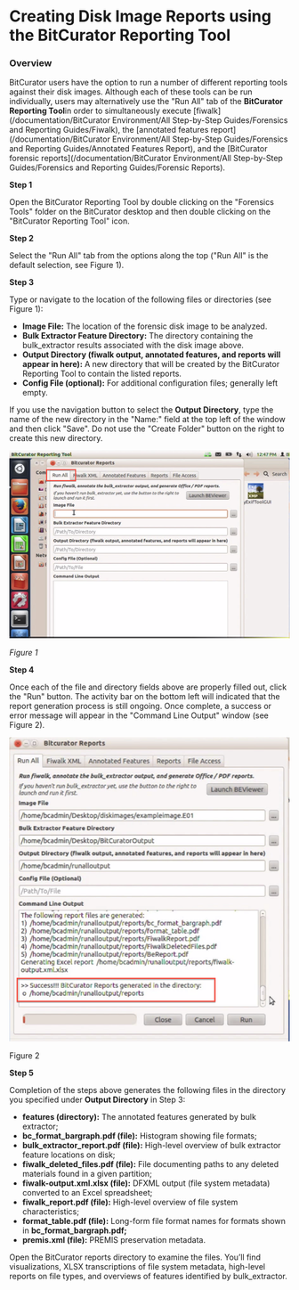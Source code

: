 Creating Disk Image Reports using the BitCurator Reporting Tool
===============================================================





### Overview

BitCurator users have the option to run a number of different reporting tools against their disk images. Although each of these tools can be run individually, users may alternatively use the "Run All" tab of the **BitCurator Reporting Tool**in order to simultaneously execute [fiwalk](/documentation/BitCurator Environment/All Step-by-Step Guides/Forensics and Reporting Guides/Fiwalk), the [annotated features report](/documentation/BitCurator Environment/All Step-by-Step Guides/Forensics and Reporting Guides/Annotated Features Report), and the [BitCurator forensic reports](/documentation/BitCurator Environment/All Step-by-Step Guides/Forensics and Reporting Guides/Forensic Reports).

**Step 1**

Open the BitCurator Reporting Tool by double clicking on the "Forensics Tools" folder on the BitCurator desktop and then double clicking on the "BitCurator Reporting Tool" icon.

**Step 2**

Select the "Run All" tab from the options along the top ("Run All" is the default selection, see Figure 1).







**Step 3**

Type or navigate to the location of the following files or directories (see Figure 1):

* **Image File:** The location of the forensic disk image to be analyzed.
* **Bulk Extractor Feature Directory:** The directory containing the bulk\_extractor results associated with the disk image above.
* **Output Directory (fiwalk output, annotated features, and reports will appear in here):** A new directory that will be created by the BitCurator Reporting Tool to contain the listed reports.
* **Config File (optional):** For additional configuration files; generally left empty.

  


If you use the navigation button to select the **Output Directory**, type the name of the new directory in the "Name:" field at the top left of the window and then click "Save". Do not use the "Create Folder" button on the right to create this new directory.

  






![runall-1.png](attachments/runall-1.png)

*Figure 1*





**Step 4**

Once each of the file and directory fields above are properly filled out, click the "Run" button. The activity bar on the bottom left will indicated that the report generation process is still ongoing. Once complete, a success or error message will appear in the "Command Line Output" window (see Figure 2).

  






![runall-3.png](attachments/runall-3.png)

Figure 2







**Step 5**

Completion of the steps above generates the following files in the directory you specified under **Output Directory** in Step 3:

* **features (directory):** The annotated features generated by bulk extractor;
* **bc\_format\_bargraph.pdf (file):** Histogram showing file formats;
* **bulk\_extractor\_report.pdf (file):** High-level overview of bulk extractor feature locations on disk;
* **fiwalk\_deleted\_files.pdf (file):** File documenting paths to any deleted materials found in a given partition;
* **fiwalk-output.xml.xlsx (file):** DFXML output (file system metadata) converted to an Excel spreadsheet;
* **fiwalk\_report.pdf (file):** High-level overview of file system characteristics;
* **format\_table.pdf (file):** Long-form file format names for formats shown in **bc\_format\_bargraph.pdf;**
* **premis.xml (file):** PREMIS preservation metadata.

Open the BitCurator reports directory to examine the files. You’ll find visualizations, XLSX transcriptions of file system metadata, high-level reports on file types, and overviews of features identified by bulk\_extractor.










